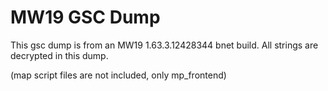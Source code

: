 # MW19 GSC Dump
This gsc dump is from an MW19 1.63.3.12428344 bnet build.
All strings are decrypted in this dump.

(map script files are not included, only mp_frontend)